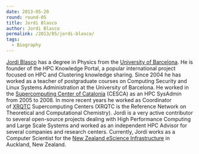 ```yaml
---
date: 2013-05-20
round: round-05
title: Jordi Blasco
author: Jordi Blasco
permalink: /2013/05/jordi-blasco/
tags:
  - Biography
---
```

[Jordi Blasco][1] has a degree in Physics from the [University of Barcelona][2]. He is founder of the HPC Knowledge Portal, a popular international project focused on HPC and Clustering knowledge sharing. Since 2004 he has worked as a teacher of postgraduate courses on Computing Security and Linux Systems Administration at the University of Barcelona. He worked in the [Supercomputing Center of Catalonia][3] (CESCA) as an HPC SysAdmin from 2005 to 2008. In more recent years he worked as Coordinator of [XRQTC][4] Supercomputing Centers (XRQTC is the Reference Network on Theoretical and Computational Chemistry). Jordi is a very active contributor to several open-source projects dealing with High Performance Computing and Large Scale Systems and worked as an independent HPC Advisor for several companies and research centers. Currently, Jordi works as a Computer Scientist for the [New Zealand eScience Infrastructure][5] in Auckland, New Zealand.

 [1]: http://www.linkedin.com/in/jordiblascopallares
 [2]: http://www.ub.edu/
 [3]: http://www.cesca.cat/
 [4]: http://www.xrqtc.com/
 [5]: http://www.nesi.org.nz/
